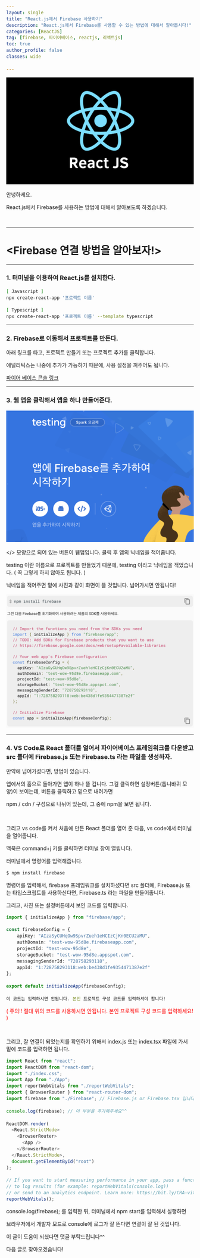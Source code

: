 ```yaml
---
layout: single
title: "React.js에서 Firebase 사용하기"
description: "React.js에서 Firebase를 사용할 수 있는 방법에 대해서 알아봅시다!"
categories: [ReactJS]
tag: [firebase, 파이어베이스, reactjs, 리액트js]
toc: true
author_profile: false
classes: wide

---
```


![](/assets/img/etc/reactjs.png)

안녕하세요.

React.js에서 Firebase를 사용하는 방법에 대해서 알아보도록 하겠습니다.

<br>

---

# <Firebase 연결 방법을 알아보자!>

---

### 1. 터미널을 이용하여 React.js를 설치한다.

```bash
[ Javascript ]
npx create-react-app '프로젝트 이름'

[ Typescript ]
npx create-react-app '프로젝트 이름' --template typescript
```

---

### 2. Firebase로 이동해서 프로젝트를 만든다.

아래 링크를 타고, 프로젝트 만들기 또는 프로젝트 추가를 클릭합니다.

애널리틱스는 나중에 추가가 가능하기 때문에, 사용 설정을 꺼주어도 됩니다.

[파이어 베이스 콘솔 링크]("https://console.firebase.google.com")

---

### 3. 웹 앱을 클릭해서 앱을 하나 만들어준다.

![](/images/2022-03-08-0002/firebase_1.png)

</> 모양으로 되어 있는 버튼이 웹앱입니다. 클릭 후 앱의 닉네임을 적어줍니다.

testing 이란 이름으로 프로젝트를 만들었기 때문에, testing 이라고 닉네임을 적었습니다. ( 꼭 그렇게 하지 않아도 됩니다. )

닉네임을 적어주면 밑에 사진과 같이 화면이 뜰 것입니다. 넘어가시면 안됩니다!

![](/images/2022-03-08-0002/firebase_2.png)

---

### 4. VS Code로 React 폴더를 열어서 파이어베이스 프레임워크를 다운받고 src 폴더에 Firebase.js 또는 Firebase.ts 라는 파일을 생성하자.

만약에 넘어가셨다면, 방법이 있습니다.

앱에서의 홈으로 돌아가면 앱이 하나 뜰 겁니다. 그걸 클릭하면 설정버튼(톱니바퀴 모양)이 보이는데, 버튼을 클릭하고 밑으로 내려가면

npm / cdn / 구성으로 나뉘어 있는데, 그 중에 npm을 보면 됩니다.

<br>

그리고 vs code를 켜서 처음에 만든 React 폴더를 열어 준 다음, vs code에서 터미널을 열어줍니다.

맥북은 command+j 키를 클릭하면 터미널 창이 열립니다.

터미널에서 명령어를 입력해줍니다.

```bash
$ npm install firebase
```

명령어를 입력해서, firebase 프레임워크를 설치하셨다면 src 폴더에, Firebase.js 또는 타입스크립트를 사용하신다면, Firebase.ts 라는 파일을 만들어줍니다.

그리고, 사진 또는 설정버튼에서 보인 코드를 입력합니다.

```typescript
import { initializeApp } from "firebase/app";

const firebaseConfig = {
	apiKey: "AIzaSyCUHqOw9SpvrZueh1eHCIzCjKn0ECU2aMU",
	authDomain: "test-wow-95d8e.firebaseapp.com",
	projectId: "test-wow-95d8e",
	storageBucket: "test-wow-95d8e.appspot.com",
	messagingSenderId: "728758293118",
	appId: "1:728758293118:web:be438d1fe9354471387e2f"
};

export default initializeApp(firebaseConfig);

이 코드는 입력하시면 안됩니다. 본인 프로젝트 구성 코드를 입력하셔야 합니다!
```

<p style="color:red">( 주의!! 절대 위의 코드를 사용하시면 안됩니다. 본인 프로젝트 구성 코드를 입력하세요! )</p>

<br>

그리고, 잘 연결이 되었는지를 확인하기 위해서 index.js 또는 index.tsx 파일에 가서 밑에 코드를 입력하면 됩니다.

```typescript
import React from "react";
import ReactDOM from "react-dom";
import "./index.css";
import App from "./App";
import reportWebVitals from "./reportWebVitals";
import { BrowserRouter } from "react-router-dom";
import firebase from "./Firebase"; // Firebase.js or Firebase.tsx 입니다.

console.log(firebase); // 이 부분을 추가해주세요^^

ReactDOM.render(
  <React.StrictMode>
    <BrowserRouter>
      <App />
    </BrowserRouter>
  </React.StrictMode>,
  document.getElementById("root")
);

// If you want to start measuring performance in your app, pass a function
// to log results (for example: reportWebVitals(console.log))
// or send to an analytics endpoint. Learn more: https://bit.ly/CRA-vitals
reportWebVitals();
```

console.log(firebase); 를 입력한 뒤, 터미널에서 npm start를 입력해서 실행하면

브라우저에서 개발자 모드로 console에 로그가 잘 뜬다면 연결이 잘 된 것입니다.

이 글이 도움이 되셨다면 댓글 부탁드립니다^^

다음 글로 찾아오겠습니다!
